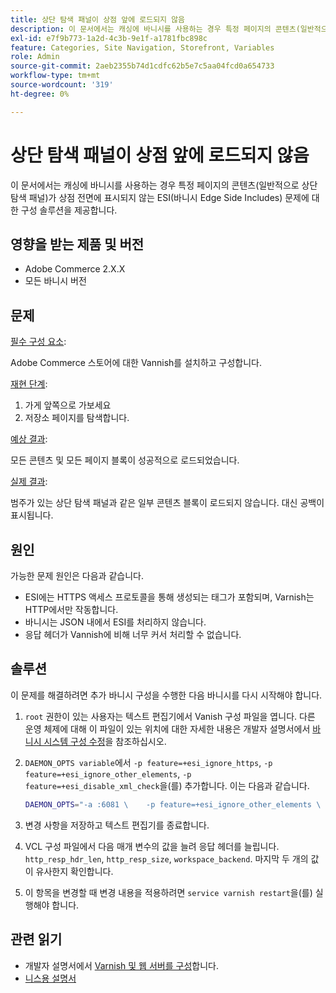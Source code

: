 ```yaml
---
title: 상단 탐색 패널이 상점 앞에 로드되지 않음
description: 이 문서에서는 캐싱에 바니시를 사용하는 경우 특정 페이지의 콘텐츠(일반적으로 상단 탐색 패널)가 상점 전면에 표시되지 않는 ESI(바니시 Edge Side Includes) 문제에 대한 구성 솔루션을 제공합니다.
exl-id: e7f9b773-1a2d-4c3b-9e1f-a1781fbc898c
feature: Categories, Site Navigation, Storefront, Variables
role: Admin
source-git-commit: 2aeb2355b74d1cdfc62b5e7c5aa04fcd0a654733
workflow-type: tm+mt
source-wordcount: '319'
ht-degree: 0%

---
```


# 상단 탐색 패널이 상점 앞에 로드되지 않음

이 문서에서는 캐싱에 바니시를 사용하는 경우 특정 페이지의 콘텐츠(일반적으로 상단 탐색 패널)가 상점 전면에 표시되지 않는 ESI(바니시 Edge Side Includes) 문제에 대한 구성 솔루션을 제공합니다.

## 영향을 받는 제품 및 버전

* Adobe Commerce 2.X.X
* 모든 바니시 버전

## 문제

<u>필수 구성 요소</u>:

Adobe Commerce 스토어에 대한 Vannish를 설치하고 구성합니다.

<u>재현 단계</u>:

1. 가게 앞쪽으로 가보세요
1. 저장소 페이지를 탐색합니다.

<u>예상 결과</u>:

모든 콘텐츠 및 모든 페이지 블록이 성공적으로 로드되었습니다.

<u>실제 결과</u>:

범주가 있는 상단 탐색 패널과 같은 일부 콘텐츠 블록이 로드되지 않습니다. 대신 공백이 표시됩니다.

## 원인

가능한 문제 원인은 다음과 같습니다.

* ESI에는 HTTPS 액세스 프로토콜을 통해 생성되는 태그가 포함되며, Varnish는 HTTP에서만 작동합니다.
* 바니시는 JSON 내에서 ESI를 처리하지 않습니다.
* 응답 헤더가 Vannish에 비해 너무 커서 처리할 수 없습니다.

## 솔루션

이 문제를 해결하려면 추가 바니시 구성을 수행한 다음 바니시를 다시 시작해야 합니다.

1. `root` 권한이 있는 사용자는 텍스트 편집기에서 Vanish 구성 파일을 엽니다. 다른 운영 체제에 대해 이 파일이 있는 위치에 대한 자세한 내용은 개발자 설명서에서 [바니시 시스템 구성 수정](https://experienceleague.adobe.com/ko/docs/commerce-operations/configuration-guide/cache/config-varnish-server)을 참조하십시오.
1. `DAEMON_OPTS variable`에서 `-p feature=+esi_ignore_https`, `-p  feature=+esi_ignore_other_elements`, `-p  feature=+esi_disable_xml_check`을(를) 추가합니다. 이는 다음과 같습니다.

   ```bash
   DAEMON_OPTS="-a :6081 \    -p feature=+esi_ignore_other_elements \    -p feature=+esi_disable_xml_check \    -p feature=+esi_ignore_https \    -T localhost:6082 \    -f /etc/varnish/default.vcl \    -S /etc/varnish/secret \    -s malloc,256m"
   ```

1. 변경 사항을 저장하고 텍스트 편집기를 종료합니다.
1. VCL 구성 파일에서 다음 매개 변수의 값을 늘려 응답 헤더를 늘립니다. `http_resp_hdr_len`, `http_resp_size`, `workspace_backend`. 마지막 두 개의 값이 유사한지 확인합니다.
1. 이 항목을 변경할 때 변경 내용을 적용하려면 `service varnish restart`을(를) 실행해야 합니다.

## 관련 읽기

* 개발자 설명서에서 [Varnish 및 웹 서버를 구성](https://experienceleague.adobe.com/ko/docs/commerce-operations/configuration-guide/cache/config-varnish-server)합니다.
* [니스용 설명서](https://varnish-cache.org/docs/5.1/reference/index.html)
